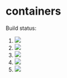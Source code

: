 # containers

Build status:

1. [![](https://github.com/elissayz/containers/workflows/tests-fibonacci/badge.svg)](https://github.com/elissayz/containers/actions?query=workflow%3Atests-fibonacci)
1. [![](https://github.com/elissayz/containers/workflows/tests-range/badge.svg)](https://github.com/elissayz/containers/actions?query=workflow%3Atests-range)
1. [![](https://github.com/elissayz/containers/workflows/tests-BST/badge.svg)](https://github.com/elissayz/containers/actions?query=workflow%3Atests-BST)
1. [![](https://github.com/elissayz/containers/workflows/tests-BinaryTree/badge.svg)](https://github.com/elissayz/containers/actions?query=workflow%3Atests-BinaryTree)
1. [![](https://github.com/elissayz/containers/workflows/tests-AVLTree/badge.svg)](https://github.com/elissayz/containers/actions?query=workflow%3Atests-AVLTree)
